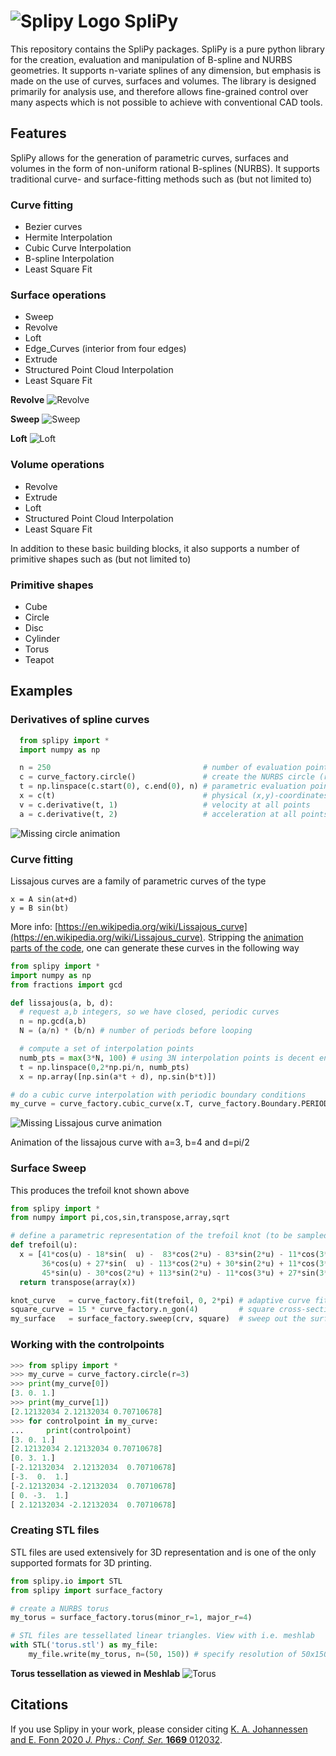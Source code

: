 
# ![Splipy Logo](images/logo_small.svg) SpliPy

This repository contains the SpliPy packages. SpliPy is a pure python library
for the creation, evaluation and manipulation of B-spline and NURBS geometries.
It supports n-variate splines of any dimension, but emphasis is made on the
use of curves, surfaces and volumes. The library is designed primarily for
analysis use, and therefore allows fine-grained control over many aspects which
is not possible to achieve with conventional CAD tools.

## Features

SpliPy allows for the generation of parametric curves, surfaces and volumes in the form of non-uniform rational B-splines (NURBS). It supports traditional curve- and surface-fitting methods such as (but not limited to)

### Curve fitting
* Bezier curves
* Hermite Interpolation
* Cubic Curve Interpolation
* B-spline Interpolation
* Least Square Fit

### Surface operations
* Sweep
* Revolve
* Loft
* Edge_Curves (interior from four edges)
* Extrude
* Structured Point Cloud Interpolation
* Least Square Fit

**Revolve**
![Revolve](images/revolve.png)

**Sweep**
![Sweep](images/sweep.png)

**Loft**
![Loft](images/loft.png)

### Volume operations
* Revolve
* Extrude
* Loft
* Structured Point Cloud Interpolation
* Least Square Fit

In addition to these basic building blocks, it also supports a number of primitive shapes such as (but not limited to)

### Primitive shapes
* Cube
* Circle
* Disc
* Cylinder
* Torus
* Teapot

## Examples

### Derivatives of spline curves
``` python
  from splipy import *
  import numpy as np

  n = 250                                  # number of evaluation points
  c = curve_factory.circle()               # create the NURBS circle (r=1)
  t = np.linspace(c.start(0), c.end(0), n) # parametric evaluation points
  x = c(t)                                 # physical (x,y)-coordinates, size (n,2)
  v = c.derivative(t, 1)                   # velocity at all points
  a = c.derivative(t, 2)                   # acceleration at all points
```

![Missing circle animation](http://i.imgur.com/8MaBiTW.gif "Circle animation")

### Curve fitting
Lissajous curves are a family of parametric curves of the type

```
x = A sin(at+d)
y = B sin(bt)
```

More info: [https://en.wikipedia.org/wiki/Lissajous_curve](https://en.wikipedia.org/wiki/Lissajous_curve). Stripping the [animation parts of the code](https://github.com/sintefmath/Splipy/blob/master/examples/lissajous.py), one can generate these curves in the following way


``` python
from splipy import *
import numpy as np
from fractions import gcd

def lissajous(a, b, d):
  # request a,b integers, so we have closed, periodic curves
  n = np.gcd(a,b)
  N = (a/n) * (b/n) # number of periods before looping

  # compute a set of interpolation points
  numb_pts = max(3*N, 100) # using 3N interpolation points is decent enough
  t = np.linspace(0,2*np.pi/n, numb_pts)
  x = np.array([np.sin(a*t + d), np.sin(b*t)])

# do a cubic curve interpolation with periodic boundary conditions
my_curve = curve_factory.cubic_curve(x.T, curve_factory.Boundary.PERIODIC)
```

![Missing Lissajous curve animation](http://i.imgur.com/HKr59BT.gif "lissajous(3,4,pi/2)")

Animation of the lissajous curve with a=3, b=4 and d=pi/2

### Surface Sweep

This produces the trefoil knot shown above

``` python
from splipy import *
from numpy import pi,cos,sin,transpose,array,sqrt

# define a parametric representation of the trefoil knot (to be sampled)
def trefoil(u):
  x = [41*cos(u) - 18*sin(  u) -  83*cos(2*u) - 83*sin(2*u) - 11*cos(3*u) + 27*sin(3*u),
       36*cos(u) + 27*sin(  u) - 113*cos(2*u) + 30*sin(2*u) + 11*cos(3*u) - 27*sin(3*u),
       45*sin(u) - 30*cos(2*u) + 113*sin(2*u) - 11*cos(3*u) + 27*sin(3*u)]
  return transpose(array(x))

knot_curve   = curve_factory.fit(trefoil, 0, 2*pi) # adaptive curve fit of trefoil knot
square_curve = 15 * curve_factory.n_gon(4)         # square cross-section
my_surface   = surface_factory.sweep(crv, square)  # sweep out the surface
```

### Working with the controlpoints

``` python
>>> from splipy import *
>>> my_curve = curve_factory.circle(r=3)
>>> print(my_curve[0])
[3. 0. 1.]
>>> print(my_curve[1])
[2.12132034 2.12132034 0.70710678]
>>> for controlpoint in my_curve:
...     print(controlpoint)
[3. 0. 1.]
[2.12132034 2.12132034 0.70710678]
[0. 3. 1.]
[-2.12132034  2.12132034  0.70710678]
[-3.  0.  1.]
[-2.12132034 -2.12132034  0.70710678]
[ 0. -3.  1.]
[ 2.12132034 -2.12132034  0.70710678]
```

### Creating STL files

STL files are used extensively for 3D representation and is one of the only supported formats for 3D printing.

``` python
from splipy.io import STL
from splipy import surface_factory

# create a NURBS torus
my_torus = surface_factory.torus(minor_r=1, major_r=4)

# STL files are tessellated linear triangles. View with i.e. meshlab
with STL('torus.stl') as my_file:
    my_file.write(my_torus, n=(50, 150)) # specify resolution of 50x150 evaluation pts
```

**Torus tessellation as viewed in Meshlab**
![Torus](images/torus.png)


## Citations

If you use Splipy in your work, please consider citing
[K. A. Johannessen and E. Fonn 2020 *J. Phys.: Conf. Ser.* **1669** 012032](https://iopscience.iop.org/article/10.1088/1742-6596/1669/1/012032/meta).
